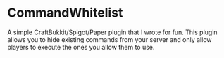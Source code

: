 # CommandWhitelist
A simple CraftBukkit/Spigot/Paper plugin that I wrote for fun. This plugin allows you to hide existing commands from your server and only allow players to execute the ones you allow them to use.
